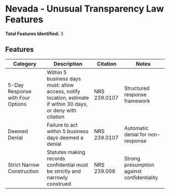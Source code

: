 # Nevada - Unusual Transparency Law Features

**Total Features Identified:** 3

## Features

| Category | Description | Citation | Notes |
|----------|-------------|----------|-------|
| 5-Day Response with Four Options | Within 5 business days must: allow access, notify location, estimate if within 30 days, or deny with citation | NRS 239.0107 | Structured response framework |
| Deemed Denial | Failure to act within 5 business days deemed a denial | NRS 239.0107 | Automatic denial for non-response |
| Strict Narrow Construction | Statutes making records confidential must be strictly and narrowly construed | NRS 239.008 | Strong presumption against confidentiality |

